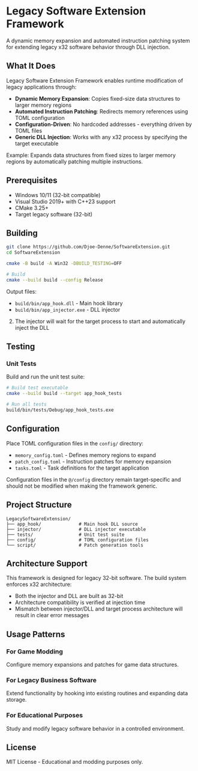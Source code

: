 # Legacy Software Extension Framework

A dynamic memory expansion and automated instruction patching system for extending legacy x32 software behavior through DLL injection.

## What It Does

Legacy Software Extension Framework enables runtime modification of legacy applications through:

- **Dynamic Memory Expansion**: Copies fixed-size data structures to larger memory regions
- **Automated Instruction Patching**: Redirects memory references using TOML configuration
- **Configuration-Driven**: No hardcoded addresses - everything driven by TOML files
- **Generic DLL Injection**: Works with any x32 process by specifying the target executable

Example: Expands data structures from fixed sizes to larger memory regions by automatically patching multiple instructions.

## Prerequisites

- Windows 10/11 (32-bit compatible)
- Visual Studio 2019+ with C++23 support  
- CMake 3.25+
- Target legacy software (32-bit)

## Building

```bash
git clone https://github.com/Djoe-Denne/SoftwareExtension.git
cd SoftwareExtension

cmake -B build -A Win32 -DBUILD_TESTING=OFF

# Build
cmake --build build --config Release
```

Output files:
- `build/bin/app_hook.dll` - Main hook library
- `build/bin/app_injector.exe` - DLL injector

2. The injector will wait for the target process to start and automatically inject the DLL

## Testing

### Unit Tests

Build and run the unit test suite:

```bash
# Build test executable
cmake --build build --target app_hook_tests

# Run all tests
build/bin/tests/Debug/app_hook_tests.exe
```

## Configuration

Place TOML configuration files in the `config/` directory:

- `memory_config.toml` - Defines memory regions to expand
- `patch_config.toml` - Instruction patches for memory expansion
- `tasks.toml` - Task definitions for the target application

Configuration files in the `@/config` directory remain target-specific and should not be modified when making the framework generic.

## Project Structure

```
LegacySoftwareExtension/
├── app_hook/              # Main hook DLL source
├── injector/              # DLL injector executable
├── tests/                 # Unit test suite
├── config/                # TOML configuration files
└── script/                # Patch generation tools
```

## Architecture Support

This framework is designed for legacy 32-bit software. The build system enforces x32 architecture:

- Both the injector and DLL are built as 32-bit
- Architecture compatibility is verified at injection time
- Mismatch between injector/DLL and target process architecture will result in clear error messages

## Usage Patterns

### For Game Modding
Configure memory expansions and patches for game data structures.

### For Legacy Business Software
Extend functionality by hooking into existing routines and expanding data storage.

### For Educational Purposes
Study and modify legacy software behavior in a controlled environment.

## License

MIT License - Educational and modding purposes only. 